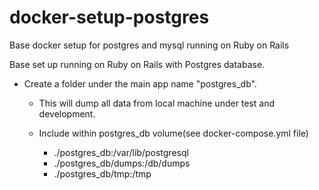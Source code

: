 # docker-setup-postgres
Base docker setup for postgres and mysql running on Ruby on Rails


Base set up running on Ruby on Rails with Postgres database.

* Create a folder under the main app name "postgres_db".
  - This will dump all data from local machine under test and development.

  - Include within postgres_db volume(see docker-compose.yml file)
    - ./postgres_db:/var/lib/postgresql
    - ./postgres_db/dumps:/db/dumps
    - ./postgres_db/tmp:/tmp
  
